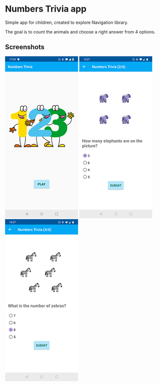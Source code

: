 # Numbers Trivia app

Simple app for children, created to explore Navigation library.

The goal is to count the animals and choose a right answer from 4 options.

## Screenshots
![start](https://github.com/AnnaMedvedieva/numbers-trivia/blob/master/screenshots/start_screen.png)
![elephants](https://github.com/AnnaMedvedieva/numbers-trivia/blob/master/screenshots/elephants.png)
![zebras](https://github.com/AnnaMedvedieva/numbers-trivia/blob/master/screenshots/zebras.png)
